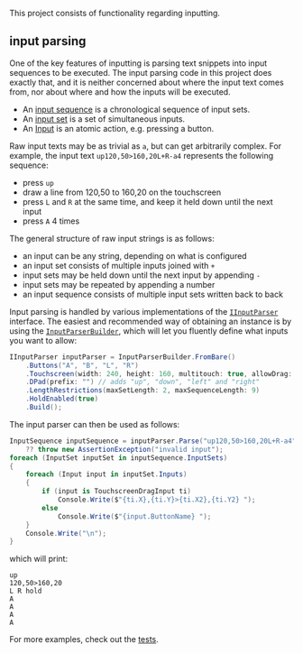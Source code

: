 ﻿
This project consists of functionality regarding inputting.


## input parsing

One of the key features of inputting is parsing text snippets into input sequences to be executed.
The input parsing code in this project does exactly that,
and it is neither concerned about where the input text comes from,
nor about where and how the inputs will be executed.

- An [input sequence](InputSequence.cs) is a chronological sequence of input sets.
- An [input set](InputSet.cs) is a set of simultaneous inputs.
- An [Input](Inputs/Input.cs) is an atomic action, e.g. pressing a button.

Raw input texts may be as trivial as `a`, but can get arbitrarily complex.
For example, the input text `up120,50>160,20L+R-a4` represents the following sequence:
- press `up`
- draw a line from 120,50 to 160,20 on the touchscreen
- press `L` and `R` at the same time, and keep it held down until the next input
- press `A` 4 times

The general structure of raw input strings is as follows:
- an input can be any string, depending on what is configured
- an input set consists of multiple inputs joined with `+`
- input sets may be held down until the next input by appending `-`
- input sets may be repeated by appending a number
- an input sequence consists of multiple input sets written back to back

Input parsing is handled by various implementations of the [`IInputParser`](Parsing/IInputParser.cs) interface.
The easiest and recommended way of obtaining an instance is by using the [`InputParserBuilder`](InputParserBuilder.cs),
which will let you fluently define what inputs you want to allow:

```c#
IInputParser inputParser = InputParserBuilder.FromBare()
    .Buttons("A", "B", "L", "R")
    .Touchscreen(width: 240, height: 160, multitouch: true, allowDrag: true)
    .DPad(prefix: "") // adds "up", "down", "left" and "right"
    .LengthRestrictions(maxSetLength: 2, maxSequenceLength: 9)
    .HoldEnabled(true)
    .Build();
```

The input parser can then be used as follows:

```c#
InputSequence inputSequence = inputParser.Parse("up120,50>160,20L+R-a4")
    ?? throw new AssertionException("invalid input");
foreach (InputSet inputSet in inputSequence.InputSets)
{
    foreach (Input input in inputSet.Inputs)
    {
        if (input is TouchscreenDragInput ti)
            Console.Write($"{ti.X},{ti.Y}>{ti.X2},{ti.Y2} ");
        else
            Console.Write($"{input.ButtonName} ");
    }
    Console.Write("\n");
}
```

which will print:

```text
up
120,50>160,20
L R hold
A
A
A
A
```

For more examples, check out the [tests](../Inputting.Tests).
